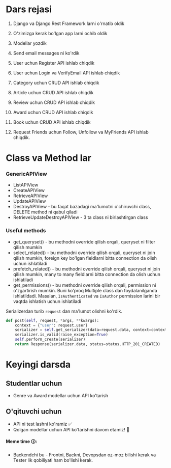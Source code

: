 # Dars rejasi

1. Django va Django Rest Framework larni o'rnatib oldik
    
2. O'zimizga kerak bo'lgan app larni ochib oldik
3. Modellar yozdik
4. Send email messages ni ko'rdik
5. User uchun Register API ishlab chiqdik
6. User uchun Login va VerifyEmail API ishlab chiqdik
7. Category uchun  CRUD API ishlab chiqdik
8. Article uchun CRUD API ishlab chiqdik
9. Review uchun CRUD API ishlab chiqdik
10. Award uchun CRUD API ishlab chiqdik
11. Book uchun CRUD API ishlab chiqdik
12. Request Friends uchun Follow, Unfollow va MyFriends API ishlab chiqdik.


# Class va Method lar

### GenericAPIView
- ListAPIView
- CreateAPIView
- RetrieveAPIView
- UpdateAPIView
- DestroyAPIView - bu faqat bazadagi ma'lumotni o'chiruvchi class, DELETE method ni qabul qiladi
- RetrieveUpdateDestroyAPIView - 3 ta class ni birlashtirgan class

### Useful methods

- get_queryset() - bu methodni override qilish orqali, queryset ni filter qilish mumkin
- select_related() - bu methodni override qilish orqali, queryset ni join qilish mumkin, foreign key bo'lgan fieldlarni bitta connection da olish uchun ishlatiladi
- prefetch_related() - bu methodni override qilish orqali, queryset ni join qilish mumkin, many to many fieldlarni bitta connection da olish uchun ishlatiladi
- get_permissions() - bu methodni override qilish orqali, permission ni o'zgartirish mumkin. Buni ko'proq Multiple class dan foydalanilganda ishlatildadi. Masalan, `IsAuthenticated` va `IsAuthor` permission larini bir vaqtda ishlatish uchun ishlatiladi

Serializerdan turib `request` dan ma'lumot olishni ko'rdik.
        
```python
def post(self, request, *args, **kwargs):
    context = {"user": request.user}
    serializer = self.get_serializer(data=request.data, context=context)
    serializer.is_valid(raise_exception=True)
    self.perform_create(serializer)
    return Response(serializer.data, status=status.HTTP_201_CREATED)
```

# Keyingi darsda

## Studentlar uchun
- Genre va Award modellar uchun API ko'tarish

## O'qituvchi uchun
- API ni test lashni ko'ramiz ✅
- Qolgan modellar uchun API ko'tarishni davom etamiz! 🚶

#### Meme time 🕜:
- Backendchi bu - Frontni, Backni, Devopsdan oz-moz bilishi kerak va Tester lik qobiliyati ham bo'lishi kerak.
